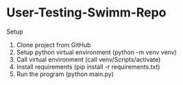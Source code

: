 # User-Testing-Swimm-Repo

Setup
1. Clone project from GitHub
2. Setup python virtual environment (python -m venv venv)
3. Call virtual environment (call venv/Scripts/activate)
4. Install requirements (pip install -r requirements.txt)
5. Run the program (python main.py)